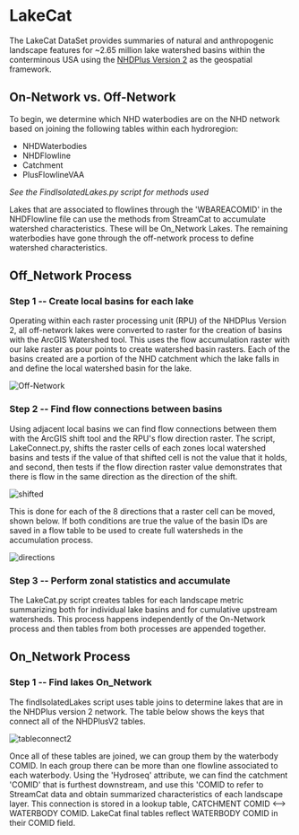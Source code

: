 # LakeCat

The LakeCat DataSet provides summaries of natural and anthropogenic landscape features for ~2.65 million lake watershed basins within the conterminous USA using the [NHDPlus Version 2](http://www.horizon-systems.com/NHDPlus/NHDPlusV2_data.php) as the geospatial framework. 

## On-Network vs. Off-Network

To begin, we determine which NHD waterbodies are on the NHD network based on joining the following tables within each hydroregion:

  * NHDWaterbodies
  * NHDFlowline
  * Catchment
  * PlusFlowlineVAA
  
*See the FindIsolatedLakes.py script for methods used*

Lakes that are associated to flowlines through the 'WBAREACOMID' in the NHDFlowline file can use the methods from StreamCat to accumulate watershed characteristics. These will be On_Network Lakes. The remaining waterbodies have gone through the off-network process to define watershed characteristics. 

## Off_Network Process

### Step 1 -- Create local basins for each lake

Operating within each raster processing unit (RPU) of the NHDPlus Version 2, all off-network lakes were converted to raster for the creation of basins with the ArcGIS Watershed tool. This uses the flow accumulation raster with our lake raster as pour points to create watershed basin rasters. Each of the basins created are a portion of the NHD catchment which the lake falls in and define the local watershed basin for the lake. 

![Off-Network](https://cloud.githubusercontent.com/assets/7052993/19703884/648f7f0e-9aba-11e6-90e0-e909b49f5de2.PNG)

### Step 2 -- Find flow connections between basins

Using adjacent local basins we can find flow connections between them with the ArcGIS shift tool and the RPU's flow direction raster. The script, LakeConnect.py, shifts the raster cells of each zones local watershed basins and tests if the value of that shifted cell is not the value that it holds, and second, then tests if the flow direction raster value demonstrates that there is flow in the same direction as the direction of the shift.  

![shifted](https://cloud.githubusercontent.com/assets/7052993/19706148/306e4948-9ac5-11e6-9a80-c7e3362f7bc1.PNG)

This is done for each of the 8 directions that a raster cell can be moved, shown below.  If both conditions are true the value of the basin IDs are saved in a flow table to be used to create full watersheds in the accumulation process.

![directions](https://cloud.githubusercontent.com/assets/7052993/19816175/222618ce-9cfb-11e6-9290-9c737bb0adb2.PNG)

### Step 3 -- Perform zonal statistics and accumulate

The LakeCat.py script creates tables for each landscape metric summarizing both for individual lake basins and for cumulative upstream watersheds. This process happens independently of the On-Network process and then tables from both processes are appended together.

## On_Network Process

### Step 1 -- Find lakes On_Network



The findIsolatedLakes script uses table joins to determine lakes that are in the NHDPlus version 2 network. The table below shows the keys that connect all of the NHDPlusV2 tables.

![tableconnect2](https://cloud.githubusercontent.com/assets/7052993/19823341/f037171a-9d1c-11e6-84bb-5035685a7b2e.PNG)

Once all of these tables are joined, we can group them by the waterbody COMID. In each group there can be more than one flowline associated to each waterbody.  Using the 'Hydroseq' attribute, we can find the catchment 'COMID' that is furthest downstream, and use this 'COMID to refer to StreamCat data and obtain summarized characteristics of each landscape layer.  This connection is stored in a lookup table, CATCHMENT COMID <--> WATERBODY COMID.  LakeCat final tables reflect WATERBODY COMID in their COMID field. 
